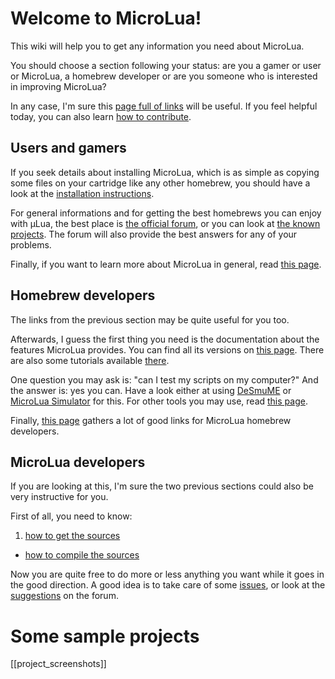 Welcome to MicroLua!
====================


This wiki will help you to get any information you need about MicroLua.


You should choose a section following your status: are you a gamer or user or MicroLua, a homebrew developer or are you someone who is interested in improving MicroLua?

In any case, I'm sure this [page full of links](GeneralLinks) will be useful. If you feel helpful today, you can also learn [how to contribute](Contribute).


Users and gamers
----------------

If you seek details about installing MicroLua, which is as simple as copying some files on your cartridge like any other homebrew, you should have a look at the [installation instructions](Installation).

For general informations and for getting the best homebrews you can enjoy with µLua, the best place is [the official forum](http://microlua.xooit.fr), or you can look at [the known projects](MicroLuaProjects). The forum will also provide the best answers for any of your problems.

Finally, if you want to learn more about MicroLua in general, read [this page](MicroLua).

        
Homebrew developers
-------------------

The links from the previous section may be quite useful for you too.

Afterwards, I guess the first thing you need is the documentation about the features MicroLua provides. You can find all its versions on [this page](APIDocumentation). There are also some tutorials available [there](Tutorials).

One question you may ask is: "can I test my scripts on my computer?" And the answer is: yes you can. Have a look either at using [DeSmuME](DeSmuME) or [MicroLua Simulator](MicroLuaSimulator) for this. For other tools you may use, read [this page](DevTools).

Finally, [this page](DevLinks) gathers a lot of good links for MicroLua homebrew developers.


MicroLua developers
-------------------

If you are looking at this, I'm sure the two previous sections could also be very instructive for you.

First of all, you need to know:

1. [how to get the sources](GetSources)
* [how to compile the sources](Compile)

Now you are quite free to do more or less anything you want while it goes in the good direction. A good idea is to take care of some [issues](https://sourceforge.net/p/microlua/tickets/), or look at the [suggestions](http://microlua.xooit.fr/f15-Suggestions.htm) on the forum.


Some sample projects
====================

[[project_screenshots]]